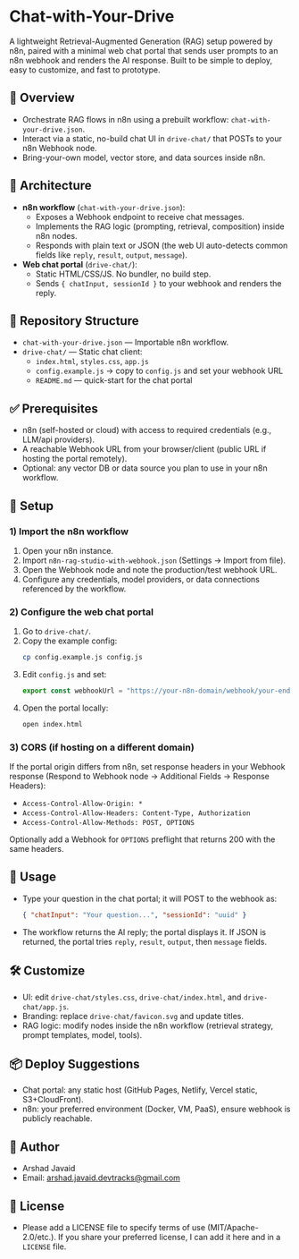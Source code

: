 # Chat-with-Your-Drive

A lightweight Retrieval-Augmented Generation (RAG) setup powered by n8n, paired with a minimal web chat portal that sends user prompts to an n8n webhook and renders the AI response. Built to be simple to deploy, easy to customize, and fast to prototype.

## 🌟 Overview
- Orchestrate RAG flows in n8n using a prebuilt workflow: `chat-with-your-drive.json`.
- Interact via a static, no-build chat UI in `drive-chat/` that POSTs to your n8n Webhook node.
- Bring-your-own model, vector store, and data sources inside n8n.

## 🧩 Architecture
- **n8n workflow** (`chat-with-your-drive.json`):
  - Exposes a Webhook endpoint to receive chat messages.
  - Implements the RAG logic (prompting, retrieval, composition) inside n8n nodes.
  - Responds with plain text or JSON (the web UI auto-detects common fields like `reply`, `result`, `output`, `message`).
- **Web chat portal** (`drive-chat/`):
  - Static HTML/CSS/JS. No bundler, no build step.
  - Sends `{ chatInput, sessionId }` to your webhook and renders the reply.

## 📁 Repository Structure
- `chat-with-your-drive.json` — Importable n8n workflow.
- `drive-chat/` — Static chat client:
  - `index.html`, `styles.css`, `app.js`
  - `config.example.js` → copy to `config.js` and set your webhook URL
  - `README.md` — quick-start for the chat portal

## ✅ Prerequisites
- n8n (self-hosted or cloud) with access to required credentials (e.g., LLM/api providers).
- A reachable Webhook URL from your browser/client (public URL if hosting the portal remotely).
- Optional: any vector DB or data source you plan to use in your n8n workflow.

## 🚀 Setup
### 1) Import the n8n workflow
1. Open your n8n instance.
2. Import `n8n-rag-studio-with-webhook.json` (Settings → Import from file).
3. Open the Webhook node and note the production/test webhook URL.
4. Configure any credentials, model providers, or data connections referenced by the workflow.

### 2) Configure the web chat portal
1. Go to `drive-chat/`.
2. Copy the example config:
   ```bash
   cp config.example.js config.js
   ```
3. Edit `config.js` and set:
   ```js
   export const webhookUrl = "https://your-n8n-domain/webhook/your-endpoint";
   ```
4. Open the portal locally:
   ```bash
   open index.html
   ```

### 3) CORS (if hosting on a different domain)
If the portal origin differs from n8n, set response headers in your Webhook response (Respond to Webhook node → Additional Fields → Response Headers):
- `Access-Control-Allow-Origin: *`
- `Access-Control-Allow-Headers: Content-Type, Authorization`
- `Access-Control-Allow-Methods: POST, OPTIONS`

Optionally add a Webhook for `OPTIONS` preflight that returns 200 with the same headers.

## 🧪 Usage
- Type your question in the chat portal; it will POST to the webhook as:
  ```json
  { "chatInput": "Your question...", "sessionId": "uuid" }
  ```
- The workflow returns the AI reply; the portal displays it. If JSON is returned, the portal tries `reply`, `result`, `output`, then `message` fields.

## 🛠 Customize
- UI: edit `drive-chat/styles.css`, `drive-chat/index.html`, and `drive-chat/app.js`.
- Branding: replace `drive-chat/favicon.svg` and update titles.
- RAG logic: modify nodes inside the n8n workflow (retrieval strategy, prompt templates, model, tools).

## 📦 Deploy Suggestions
- Chat portal: any static host (GitHub Pages, Netlify, Vercel static, S3+CloudFront).
- n8n: your preferred environment (Docker, VM, PaaS), ensure webhook is publicly reachable.

## 👤 Author
- Arshad Javaid  
- Email: arshad.javaid.devtracks@gmail.com

## 📜 License
- Please add a LICENSE file to specify terms of use (MIT/Apache-2.0/etc.). If you share your preferred license, I can add it here and in a `LICENSE` file.
